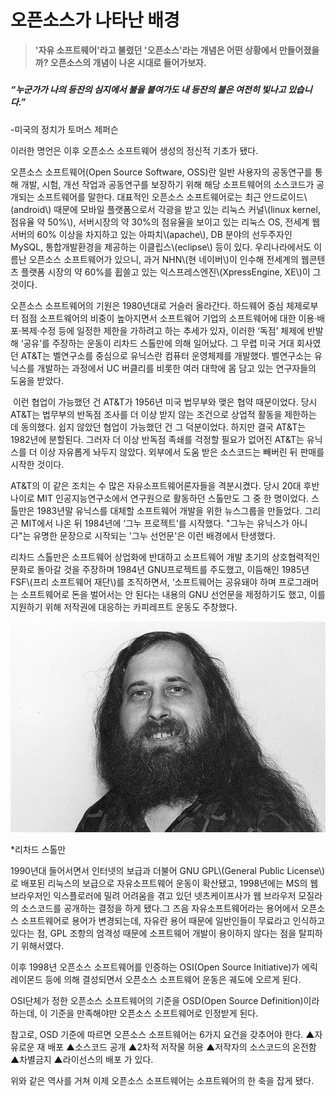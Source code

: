 # 오픈소스가 나타난 배경

> **'자유 소프트웨어'라고 불렸던 '오픈소스'라는 개념은 어떤 상황에서 만들어졌을까? 오픈소스의 개념이 나온 시대로 들어가보자.**

##### 

##### “누군가가 나의 등잔의 심지에서 불을 붙여가도 내 등잔의 불은 여전히 빛나고 있습니다.”

-미국의 정치가 토머스 제퍼슨

이러한 명언은 이후 오픈소스 소프트웨어 생성의 정신적 기초가 됐다.

오픈소스 소프트웨어\(Open Source Software, OSS\)란 일반 사용자의 공동연구를 통해 개발, 시험, 개선 작업과 공동연구를 보장하기 위해 해당 소프트웨어의 소스코드가 공개되는 소프트웨어를 말한다. 대표적인 오픈소스 소프트웨어로는 최근 안드로이드\\(android\\) 때문에 모바일 플랫폼으로서 각광을 받고 있는 리눅스 커널\\(linux kernel, 점유율 약 50%\\), 서버시장의 약 30%의 점유율을 보이고 있는 리눅스 OS, 전세계 웹서버의 60% 이상을 차지하고 있는 아파치\\(apache\\), DB 분야의 선두주자인 MySQL, 통합개발환경을 제공하는 이클립스\\(eclipse\\) 등이 있다. 우리나라에서도 이름난 오픈소스 소프트웨어가 있으니, 과거 NHN\\(현 네이버\\)이 인수해 전세계의 웹콘텐츠 플랫폼 시장의 약 60%를 휩쓸고 있는 익스프레스엔진\\(XpressEngine, XE\\)이 그것이다.

오픈소스 소프트웨어의 기원은 1980년대로 거슬러 올라간다. 하드웨어 중심 체제로부터 점점 소프트웨어의 비중이 높아지면서 소프트웨어 기업의 소프트웨어에 대한 이용·배포·복제·수정 등에 일정한 제한을 가하려고 하는 추세가 있자, 이러한 ‘독점’ 체제에 반발해 ‘공유’를 주장하는 운동이 리차드 스톨만에 의해 일어났다. 그 무렵 미국 거대 회사였던 AT&T는 벨연구소를 중심으로 유닉스란 컴퓨터 운영체제를 개발했다. 벨연구소는 유닉스를 개발하는 과정에서 UC 버클리를 비롯한 여러 대학에 몸 담고 있는 연구자들의 도움을 받았다.

​  이런 협업이 가능했던 건 AT&T가 1956년 미국 법무부와 맺은 협약 때문이었다. 당시 AT&T는 법무부의 반독점 조사를 더 이상 받지 않는 조건으로 상업적 활동을 제한하는 데 동의했다. 쉽지 않았던 협업이 가능했던 건 그 덕분이었다. 하지만 결국 AT&T는 1982년에 분할된다. 그러자 더 이상 반독점 족쇄를 걱정할 필요가 없어진 AT&T는 유닉스를 더 이상 자유롭게 놔두지 않았다. 외부에서 도움 받은 소스코드는 빼버린 뒤 판매를 시작한 것이다. ​

AT&T의 이 같은 조치는 수 많은 자유소프트웨어론자들을 격분시켰다. 당시 20대 후반 나이로 MIT 인공지능연구소에서 연구원으로 활동하던 스톨만도 그 중 한 명이었다. 스톨만은 1983년말 유닉스를 대체할 소프트웨어 개발을 위한 뉴스그룹을 만들었다. 그리곤 MIT에서 나온 뒤 1984년에 ‘그누 프로젝트’를 시작했다. "그누는 유닉스가 아니다"는 유명한 문장으로 시작되는 '그누 선언문'은 이런 배경에서 탄생했다.

리차드 스톨만은 소프트웨어 상업화에 반대하고 소프트웨어 개발 초기의 상호협력적인 문화로 돌아갈 것을 주장하며 1984년 GNU프로젝트를 주도했고, 이듬해인 1985년 FSF\\(프리 소프트웨어 재단\\)를 조직하면서, ‘소프트웨어는 공유돼야 하며 프로그래머는 소프트웨어로 돈을 벌어서는 안 된다는 내용의 GNU 선언문을 제정하기도 했고, 이를 지원하기 위해 저작권에 대응하는 카피레프트 운동도 주창했다.

![리차드 스톨만](/assets/a1.jpg)

\*리차드 스톨만

1990년대 들어서면서 인터넷의 보급과 더불어 GNU GPL\\(General Public License\\)로 배포된 리눅스의 보급으로 자유소프트웨어 운동이 확산됐고, 1998년에는 MS의 웹브라우저인 익스플로러에 밀려 어려움을 겪고 있던 넷츠케이프사가 웹 브라우저 모질라의 소스코드를 공개하는 결정을 하게 됐다.그 즈음 자유소프트웨어라는 용어에서 오픈소스 소프트웨어로 용어가 변경되는데, 자유란 용어 때문에 일반인들이 무료라고 인식하고 있다는 점, GPL 조항의 엄격성 때문에 소프트웨어 개발이 용이하지 않다는 점을 탈피하기 위해서였다.

이후 1998년 오픈소스 소프트웨어를 인증하는 OSI\(Open Source Initiative\)가 에릭 레이몬드 등에 의해 결성되면서 오픈소스 소프트웨어 운동은 궤도에 오르게 된다.

OSI단체가 정한 오픈소스 소프트웨어의 기준을 OSD\(Open Source Definition\)이라 하는데, 이 기준을 만족해야만 오픈소스 소프트웨어로 인정받게 된다.

참고로, OSD 기준에 따르면 오픈소스 소프트웨어는 6가지 요건을 갖추어야 한다. ▲자유로운 재 배포 ▲소스코드 공개 ▲2차적 저작물 허용 ▲저작자의 소스코드의 온전함 ▲차별금지 ▲라이선스의 배포 가 있다.

위와 같은 역사를 거쳐 이제 오픈소스 소프트웨어는 소프트웨어의 한 축을 잡게 됐다.

